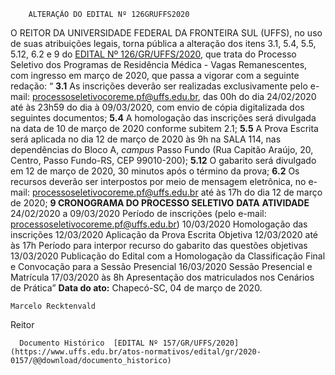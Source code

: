         ALTERAÇÃO DO EDITAL Nº 126GRUFFS2020  

 O REITOR DA UNIVERSIDADE FEDERAL DA FRONTEIRA SUL (UFFS), no uso de suas atribuições legais, torna pública a alteração dos itens 3.1, 5.4, 5.5, 5.12, 6.2 e 9 do [EDITAL Nº 126/GR/UFFS/2020](https://www.uffs.edu.br/atos-normativos/edital/gr/2020-0126), que trata do Processo Seletivo dos Programas de Residência Médica - Vagas Remanescentes, com ingresso em março de 2020, que passa a vigorar com a seguinte redação:   “ **3.1** As inscrições deverão ser realizadas exclusivamente pelo e-mail: processoseletivocoreme.pf@uffs.edu.br, das 00h do dia 24/02/2020 até às 23h59 do dia à 09/03/2020, com envio de cópia digitalizada dos seguintes documentos;   **5.4**  A homologação das inscrições será divulgada na data de 10 de março de 2020 conforme subitem 2.1;   **5.5**  A Prova Escrita será aplicada no dia 12 de março de 2020 às 9h na SALA 114, nas dependências do Bloco A, *campus*  Passo Fundo (Rua Capitão Araújo, 20, Centro, Passo Fundo-RS, CEP 99010-200);   **5.12**  O gabarito será divulgado em 12 de março de 2020, 30 minutos após o término da prova;   **6.2**  Os recursos deverão ser interpostos por meio de mensagem eletrônica, no e-mail: <processoseletivocoreme.pf@uffs.edu.br> até às 17h do dia 12 de março de 2020;   **9 CRONOGRAMA DO PROCESSO SELETIVO**     **DATA**   **ATIVIDADE**     24/02/2020 a 09/03/2020   Período de inscrições (pelo e-mail: processoseletivocoreme.pf@uffs.edu.br)     10/03/2020   Homologação das inscrições     12/03/2020   Aplicação da Prova Escrita Objetiva     12/03/2020 até às 17h   Período para interpor recurso do gabarito das questões objetivas     13/03/2020   Publicação do Edital com a Homologação da Classificação Final e Convocação para a Sessão Presencial     16/03/2020   Sessão Presencial e Matrícula     17/03/2020 às 8h   Apresentação dos matriculados nos Cenários de Prática”            **Data do ato:** Chapecó-SC, 04 de março de 2020.   
 

    Marcelo Recktenvald   
 Reitor 

      Documento Histórico  [EDITAL Nº 157/GR/UFFS/2020](https://www.uffs.edu.br/atos-normativos/edital/gr/2020-0157/@@download/documento_historico)     
      